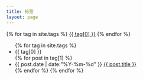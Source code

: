 ```yaml
---
title: 标签
layout: page
---
```


<div id='tag_cloud'>
{% for tag in site.tags %}
<a href="/blogdemo/tags/#{{ tag[0] }}" title="{{ tag[0] }}" rel="{{ tag[1].size }}">{{ tag[0] }}</a>
{% endfor %}
</div>

<ul class="listing2">
{% for tag in site.tags %}
  <li class="listing-seperator" id="{{ tag[0] }}">{{ tag[0] }}</li>
{% for post in tag[1] %}
  <li class="listing-item">
  <time datetime="{{ post.date | date:"%Y-%m-%d" }}">{{ post.date | date:"%Y-%m-%d" }}</time>
  <a href="/blogdemo/{{ post.url }}" title="{{ post.title }}">{{ post.title }}</a>
  </li>
{% endfor %}
{% endfor %}
</ul>

<script src="/blogdemo/media/js/jquery.tagcloud.js" type="text/javascript" charset="utf-8"></script> 
<script language="javascript">
$.fn.tagcloud.defaults = {
    size: {start: 1, end: 1, unit: 'em'},
      color: {start: '#f8e0e6', end: '#ff3333'}
};

$(function () {
    $('#tag_cloud a').tagcloud();
});
</script>
